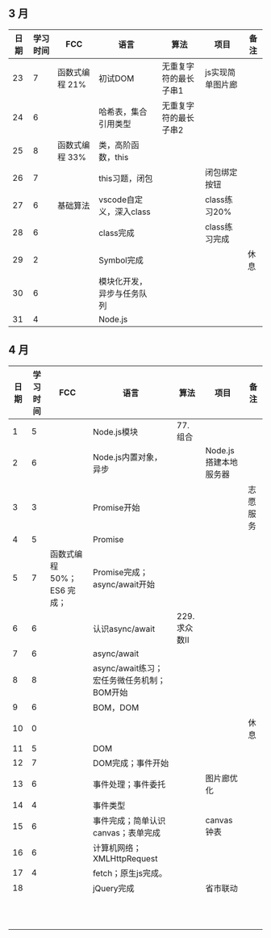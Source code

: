 ## 3 月

| 日期 | 学习时间 | FCC            | 语言                       | 算法                  | 项目             | 备注 |
| ---- | -------- | -------------- | -------------------------- | --------------------- | ---------------- | ---- |
| 23   | 7        | 函数式编程 21% | 初试DOM                    | 无重复字符的最长子串1 | js实现简单图片廊 |      |
| 24   | 6        |                | 哈希表，集合引用类型       | 无重复字符的最长子串2 |                  |      |
| 25   | 8        | 函数式编程 33% | 类，高阶函数，this         |                       |                  |      |
| 26   | 7        |                | this习题，闭包             |                       | 闭包绑定按钮     |      |
| 27   | 6        | 基础算法       | vscode自定义，深入class    |                       | class练习20%     |      |
| 28   | 6        |                | class完成                  |                       | class练习完成    |      |
| 29   | 2        |                | Symbol完成                 |                       |                  | 休息 |
| 30   | 6        |                | 模块化开发，异步与任务队列 |                       |                  |      |
| 31   | 4        |                | Node.js                    |                       |                  |      |

## 4 月

| 日期 | 学习时间 | FCC                        | 语言                                       | 算法         | 项目                  | 备注     |
| ---- | -------- | -------------------------- | ------------------------------------------ | ------------ | --------------------- | -------- |
| 1    | 5        |                            | Node.js模块                                | 77.组合      |                       |          |
| 2    | 6        |                            | Node.js内置对象，异步                      |              | Node.js搭建本地服务器 |          |
| 3    | 3        |                            | Promise开始                                |              |                       | 志愿服务 |
| 4    | 5        |                            | Promise                                    |              |                       |          |
| 5    | 7        | 函数式编程 50%；ES6 完成； | Promise完成；async/await开始               |              |                       |          |
| 6    | 6        |                            | 认识async/await                            | 229.求众数II |                       |          |
| 7    | 6        |                            | async/await                                |              |                       |          |
| 8    | 8        |                            | async/await练习；宏任务微任务机制；BOM开始 |              |                       |          |
| 9    | 6        |                            | BOM，DOM                                   |              |                       |          |
| 10   | 0        |                            |                                            |              |                       | 休息     |
| 11   | 5        |                            | DOM                                        |              |                       |          |
| 12   | 7        |                            | DOM完成；事件开始                          |              |                       |          |
| 13   | 6        |                            | 事件处理；事件委托                         |              | 图片廊优化            |          |
| 14   | 4        |                            | 事件类型                                   |              |                       |          |
| 15   | 6        |                            | 事件完成；简单认识canvas；表单完成         |              | canvas钟表            |          |
| 16   | 6        |                            | 计算机网络；XMLHttpRequest                 |              |                       |          |
| 17   | 4        |                            | fetch；原生js完成。                        |              |                       |          |
| 18   |          |                            | jQuery完成                                 |              | 省市联动              |          |
|      |          |                            |                                            |              |                       |          |
|      |          |                            |                                            |              |                       |          |
|      |          |                            |                                            |              |                       |          |
|      |          |                            |                                            |              |                       |          |
|      |          |                            |                                            |              |                       |          |
|      |          |                            |                                            |              |                       |          |
|      |          |                            |                                            |              |                       |          |
|      |          |                            |                                            |              |                       |          |
|      |          |                            |                                            |              |                       |          |
|      |          |                            |                                            |              |                       |          |
|      |          |                            |                                            |              |                       |          |

